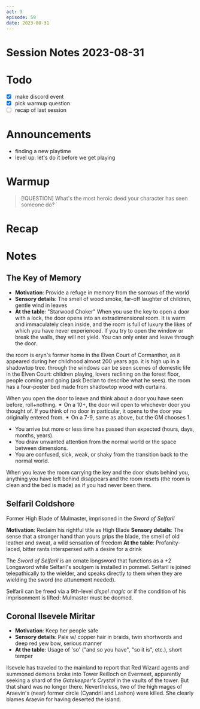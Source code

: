 ```yaml
---
act: 3
episode: 59
date: 2023-08-31
---
```

# Session Notes 2023-08-31
# Todo
- [x] make discord event
- [x] pick warmup question
- [ ] recap of last session
# Announcements
- finding a new playtime
- level up: let's do it before we get playing
# Warmup
> [!QUESTION] What's the most heroic deed your character has seen someone do?
# Recap
# Notes
## The Key of Memory
- **Motivation**: Provide a refuge in memory from the sorrows of the world
- **Sensory details**: The smell of wood smoke, far-off laughter of children, gentle wind in leaves
- **At the table**: "Starwood Choker"
When you use the key to open a door with a lock, the door opens into an extradimensional room. It is warm and immaculately clean inside, and the room is full of luxury the likes of which you have never experienced. If you try to open the window or break the walls, they will not yield. You can only enter and leave through the door.

the room is eryn's former home in the Elven Court of Cormanthor, as it appeared during her childhood almost 200 years ago. it is high up in a shadowtop tree. through the windows can be seen scenes of domestic life in the Elven Court: children playing, lovers reclining on the forest floor, people coming and going (ask Declan to describe what he sees). the room has a four-poster bed made from shadowtop wood with curtains.

When you open the door to leave and think about a door you have seen before, roll+nothing.
✴ On a 10+, the door will open to whichever door you thought of. If you think of no door in particular, it opens to the door you originally entered from. 
✴ On a 7-9, same as above, but the GM chooses 1.
- You arrive but more or less time has passed than expected (hours, days, months, years).
- You draw unwanted attention from the normal world or the space between dimensions.
- You are confused, sick, weak, or shaky from the transition back to the normal world.
    
When you leave the room carrying the key and the door shuts behind you, anything you have left behind disappears and the room resets (the room is clean and the bed is made) as if you had never been there.

## Selfaril Coldshore
Former High Blade of Mulmaster, imprisoned in the _Sword of Selfaril_

**Motivation**: Reclaim his rightful title as High Blade
**Sensory details**: The sense that a stronger hand than yours grips the blade, the smell of old leather and sweat, a wild sensation of freedom
**At the table**: Profanity-laced, bitter rants interspersed with a desire for a drink

The _Sword of Selfaril_ is an ornate longsword that functions as a +2 Longsword while Selfaril's soulgem is installed in pommel. Selfaril is joined telepathically to the wielder, and speaks directly to them when they are wielding the sword (no attunement needed).

Selfaril can be freed via a 9th-level _dispel magic_ or if the condition of his imprisonment is lifted: Mulmaster must be doomed.
## Coronal Ilsevele Miritar
- **Motivation**: Keep her people safe
- **Sensory details**: Pale w/ copper hair in braids, twin shortwords and deep red yew bow, serious manner
- **At the table**: Usage of 'so' ("and so you have", "so it is", etc.), short temper

Ilsevele has traveled to the mainland to report that Red Wizard agents and summoned demons broke into Tower Reilloch on Evermeet, apparently seeking a shard of the _Gatekeeper's Crystal_ in the vaults of the tower. But that shard was no longer there. Nevertheless, two of the high mages of Araevin's (near) former circle (Cyandril and Lashon) were killed. She clearly blames Araevin for having deserted the island.